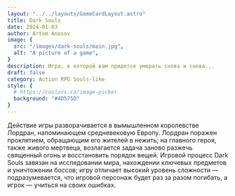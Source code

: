 ```yaml
---
layout: "../../layouts/GameCardLayout.astro"
title: Dark Souls
date: 2024-01-03
author: Artem Anosov
image: {
  src: "/images/dark-souls/main.jpg",
  alt: "A picture of a game",
}
description: Игра, в которой вам придется умерать снова и снова...
draft: false
category: Action RPG Souls-like
style: {
  # https://coolors.co/image-picker
  background: "#4D575D"
}
---
```


Действие игры разворачивается в вымышленном королевстве Лордран, напоминающем средневековую Европу. Лордран поражен проклятием, обращающим его жителей в нежить; на главного героя, также живого мертвеца, возлагается задача заново разжечь священный огонь и восстановить порядок вещей. Игровой процесс Dark Souls завязан на исследовании мира, нахождении ключевых предметов и уничтожении боссов; игру отличает высокий уровень сложности — подразумевается, что игровой персонаж будет раз за разом погибать, а игрок — учиться на своих ошибках.